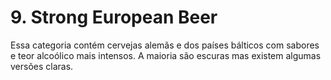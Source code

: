 # 9. Strong European Beer

Essa categoria contém cervejas alemãs e dos países bálticos com sabores e teor alcoólico mais intensos. A maioria são escuras mas existem algumas versões claras.
